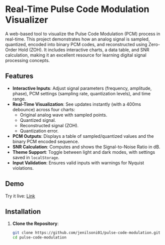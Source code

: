 # Real-Time Pulse Code Modulation Visualizer

A web-based tool to visualize the Pulse Code Modulation (PCM) process in real-time. This project demonstrates how an analog signal is sampled, quantized, encoded into binary PCM codes, and reconstructed using Zero-Order Hold (ZOH). It includes interactive charts, a data table, and SNR calculation, making it an excellent resource for learning digital signal processing concepts.


## Features

- **Interactive Inputs**: Adjust signal parameters (frequency, amplitude, phase), PCM settings (sampling rate, quantization levels), and time range.
- **Real-Time Visualization**: See updates instantly (with a 400ms debounce) across four charts:
  - Original analog wave with sampled points.
  - Quantized signal.
  - Reconstructed signal (ZOH).
  - Quantization error.
- **PCM Outputs**: Displays a table of sampled/quantized values and the binary PCM encoded sequence.
- **SNR Calculation**: Computes and shows the Signal-to-Noise Ratio in dB.
- **Theme Support**: Toggle between light and dark modes, with settings saved in `localStorage`.
- **Input Validation**: Ensures valid inputs with warnings for Nyquist violations.

## Demo

Try it live: [Link](https://pulse-code-modeluation.netlify.app) <!-- Replace with actual link if hosted -->

## Installation

1. **Clone the Repository**:
   ```bash
   git clone https://github.com/jenilsoni01/pulse-code-modulation.git
   cd pulse-code-modulation